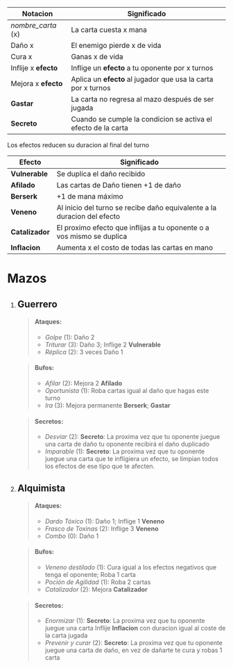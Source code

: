 
|Notacion|Significado|
|--------|--------|
|    *nombre_carta* (x)    |    La carta cuesta x mana    |
|    Daño x   |    El enemigo pierde x de vida    |
|    Cura x   |    Ganas x de vida    |
|    Inflije x **efecto**   |    Inflige un **efecto** a tu oponente por x turnos   |
|    Mejora x **efecto**   |    Aplica un **efecto** al jugador que usa la carta por x turnos   |
|    **Gastar**  |    La carta no regresa al mazo después de ser jugada    |
|**Secreto**| Cuando se cumple la condicion se activa el efecto de la carta |

Los efectos reducen su duracion al final del turno

|Efecto|Significado|
|--------|--------|
|    **Vulnerable**   |    Se duplica el daño recibido    |
|   **Afilado**  |    Las cartas de Daño tienen +1 de daño   |
|   **Berserk** |   +1 de mana máximo     |
|    **Veneno**   |   Al inicio del turno se recibe daño equivalente a la duracion del efecto    |
 |**Catalizador**|El proximo efecto que inflijas a tu oponente o a vos mismo se duplica|
 |   **Inflacion** |   Aumenta x el costo de todas las cartas en mano     |

# Mazos
1) ## Guerrero
	>#### Ataques:
	>-  *Golpe* (1): Daño 2
	>-  *Triturar* (3): Daño 3; Inflige 2 **Vulnerable**
	>-  *Réplica* (2): 3 veces Daño 1

	>#### Bufos:
	>- *Afilar* (2): Mejora 2 **Afilado**
	>- *Oportunista* (1): Roba cartas igual al daño que hagas este turno
	>- *Ira* (3): Mejora permanente **Berserk**; **Gastar**

	>#### Secretos:
	>- *Desviar* (2): **Secreto**: La proxima vez que tu oponente juegue una carta de daño tu oponente recibirá el daño duplicado
	>- *Imparable* (1): **Secreto**: La proxima vez que tu oponente juegue una carta que te infligiera un efecto, se limpian todos los efectos de ese tipo que te afecten. 

2) ## Alquimista
	>#### Ataques:
	>-  *Dardo Tóxico* (1): Daño 1; Inflige 1 **Veneno**
	>-  *Frasco de Toxinas* (2): Inflige 3 **Veneno**
	>-  *Combo* (0): Daño 1

	>#### Bufos:
	>- *Veneno destilado* (1): Cura igual a los efectos negativos que tenga el oponente; Roba 1 carta
	>- *Poción de Agilidad* (1): Roba 2 cartas
	>- *Catalizador* (2): Mejora **Catalizador**

	>#### Secretos:
	>- *Enormizar* (1): **Secreto**: La proxima vez que tu oponente juegue una carta Inflije **Inflacion** con duracion igual al coste de la carta jugada
	>- *Prevenir y curar* (2): **Secreto**: La proxima vez que tu oponente juegue una carta de daño, en vez de dañarte te cura y robas 1 carta